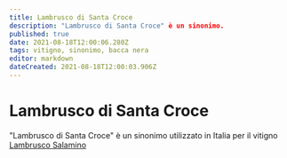```yaml
---
title: Lambrusco di Santa Croce
description: "Lambrusco di Santa Croce" è un sinonimo.
published: true
date: 2021-08-18T12:00:06.280Z
tags: vitigno, sinonimo, bacca nera
editor: markdown
dateCreated: 2021-08-18T12:00:03.906Z
---
```


# Lambrusco di Santa Croce
"Lambrusco di Santa Croce" è un sinonimo utilizzato in Italia per il vitigno [Lambrusco Salamino](/vitigni/Italia/bacca-nera/lambrusco-salamino)
